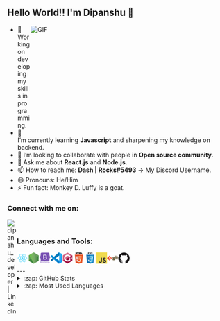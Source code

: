 
<h2>Hello World!! I'm Dipanshu 👋</h2>

<img align="right" alt="GIF" src="https://c.tenor.com/NOYF3f82b_gAAAAC/programmer.gif" width="450" height="245" />

- 🔭 Working on developing my skills in programming.
- 🌱 I’m currently learning **Javascript** and sharpening my knowledge on backend.
- 👯 I’m looking to collaborate with people in **Open source community**.
- 💬 Ask me about **React.js** and **Node.js**.
- 📫 How to reach me: **Dash | Rocks#5493** -> My Discord Username.
- 😄 Pronouns: He/Him
- ⚡ Fun fact: Monkey D. Luffy is a goat.


### Connect with me on:
[<img align="left" alt="dipanshu_developer | LinkedIn" width="22px" src="https://cdn.jsdelivr.net/npm/simple-icons@v3/icons/linkedin.svg" />][linkedin]

<br />

### Languages and Tools:


<img align="left" alt="React" width="26px" src="https://raw.githubusercontent.com/github/explore/80688e429a7d4ef2fca1e82350fe8e3517d3494d/topics/react/react.png" />

<img align="left" alt="Node.js" width="26px" src="https://raw.githubusercontent.com/github/explore/80688e429a7d4ef2fca1e82350fe8e3517d3494d/topics/nodejs/nodejs.png" />

<img align="left" alt="Bootstrap" width="26px" src="https://raw.githubusercontent.com/devicons/devicon/master/icons/bootstrap/bootstrap-plain-wordmark.svg" />

<img align="left" alt="Visual Studio Code" width="26px" src="https://raw.githubusercontent.com/github/explore/80688e429a7d4ef2fca1e82350fe8e3517d3494d/topics/visual-studio-code/visual-studio-code.png" />


<img align="left" alt="cpp" width="26px" src="https://raw.githubusercontent.com/devicons/devicon/master/icons/cplusplus/cplusplus-original.svg" />

<img align="left" alt="HTML5" width="26px" src="https://raw.githubusercontent.com/github/explore/80688e429a7d4ef2fca1e82350fe8e3517d3494d/topics/html/html.png" />

<img align="left" alt="CSS3" width="26px" src="https://raw.githubusercontent.com/github/explore/80688e429a7d4ef2fca1e82350fe8e3517d3494d/topics/css/css.png" />


<img align="left" alt="JavaScript" width="26px" src="https://raw.githubusercontent.com/github/explore/80688e429a7d4ef2fca1e82350fe8e3517d3494d/topics/javascript/javascript.png" />


<img align="left" alt="Git" width="26px" src="https://raw.githubusercontent.com/github/explore/80688e429a7d4ef2fca1e82350fe8e3517d3494d/topics/git/git.png" />

<img align="left" alt="GitHub" width="26px" src="https://raw.githubusercontent.com/github/explore/78df643247d429f6cc873026c0622819ad797942/topics/github/github.png" />

<br />
<br />
---

<details>
  <summary>:zap: GitHub Stats</summary>

  <img align="left" alt="Dipanshu's GitHub Stats" src="https://github-readme-stats.vercel.app/api?username=Dipanshudidthis&show_icons=true&hide_border=true" />

</details>

<details>
  <summary>:zap: Most Used Languages</summary>

<img align="left" alt="Dipanshu's GitHub Top Languages" src="https://github-readme-stats.vercel.app/api/top-langs/?username=Dipanshudidthis" />

</details>

[linkedin]: https://www.linkedin.com/in/dipanshu-tiwari-189a59174/
[portfolio]: https://vigilant-hoover-f31ea4.netlify.app/
